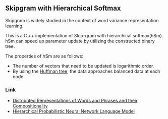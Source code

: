 ## Skipgram with Hierarchical Softmax
Skipgram is widely studied in the context of word variance representation learning.  

This is a C ++ implementation of Skip-gram with hierarchical softmax(hSm).  
hSm can speed up parameter update by utilizing the constructed binary tree.

The properties of hSm are as follows:
* The number of vectors that need to be updated is logarithmic order.
* By using the [Huffman tree](https://en.wikipedia.org/wiki/Huffman_coding), the data approaches balanced data at each node.

### Link
* [Distributed Representations of Words and Phrases and their Compositionality](http://papers.nips.cc/paper/5021-distributed-representations-of-words-and-phrases-and-their-compositionality)
* [Hierarchical Probabilistic Neural Network Language Model](https://pdfs.semanticscholar.org/39eb/fbb53b041b97332cd351886749c0395037fb.pdf#page=255)
